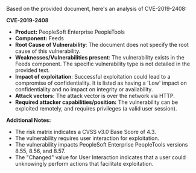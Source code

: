 Based on the provided document, here's an analysis of CVE-2019-2408:

**CVE-2019-2408**

*   **Product:** PeopleSoft Enterprise PeopleTools
*   **Component:** Feeds
*   **Root Cause of Vulnerability**: The document does not specify the root cause of this vulnerability.
*   **Weaknesses/Vulnerabilities present**: The vulnerability exists in the Feeds component. The specific vulnerability type is not detailed in the provided text.
*  **Impact of exploitation**: Successful exploitation could lead to a compromise of confidentiality. It is listed as having a 'Low' impact on confidentiality and no impact on integrity or availability.
*   **Attack vectors:** The attack vector is over the network via HTTP.
*   **Required attacker capabilities/position:**  The vulnerability can be exploited remotely, and requires privileges (a valid user session).

**Additional Notes:**

*   The risk matrix indicates a CVSS v3.0 Base Score of 4.3.
*   The vulnerability requires user interaction for exploitation.
*   The vulnerability impacts PeopleSoft Enterprise PeopleTools versions 8.55, 8.56, and 8.57.
*   The "Changed" value for User Interaction indicates that a user could unknowingly perform actions that facilitate exploitation.